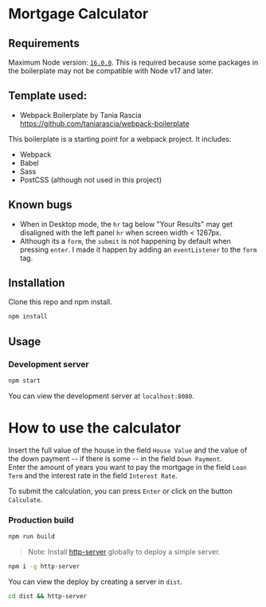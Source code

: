 # Mortgage Calculator

## Requirements
Maximum Node version: [`16.0.0`](https://nodejs.org/en/download/). This is required because some packages in the boilerplate may not be compatible with Node v17 and later.

## Template used:
- Webpack Boilerplate by Tania Rascia   
https://github.com/taniarascia/webpack-boilerplate   

This boilerplate is a starting point for a webpack project. It includes:
- Webpack
- Babel
- Sass
- PostCSS (although not used in this project)   

## Known bugs
- When in Desktop mode, the `hr` tag below "Your Results" may get disaligned with the left panel `hr` when screen width < 1267px.
- Although its a `form`, the `submit` is not happening by default when pressing `enter`. I made it happen by adding an `eventListener` to the `form` tag.

## Installation



Clone this repo and npm install.

```bash
npm install
```

## Usage

### Development server

```bash
npm start
```

You can view the development server at `localhost:8080`.

# How to use the calculator
Insert the full value of the house in the field `House Value` and the value of the down payment -- if there is some --  in the field `Down Payment`.   
Enter the amount of years you want to pay the mortgage in the field `Loan Term` and the interest rate in the field `Interest Rate`.   
    
To submit the calculation, you can press `Enter` or click on the button `Calculate`.

### Production build

```bash
npm run build
```

> Note: Install [http-server](https://www.npmjs.com/package/http-server) globally to deploy a simple server.

```bash
npm i -g http-server
```

You can view the deploy by creating a server in `dist`.

```bash
cd dist && http-server
```

